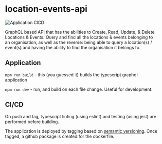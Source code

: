 # location-events-api

![Application CICD](https://github.com/drinkataco/location-events-api/actions/workflows/application.yaml/badge.svg)

GraphQL based API that has the abilities to Create, Read, Update, & Delete Locations & Events. Query and find all the locations & events belonging to an organisation, as well as the reverse: being able to query a location(s) / event(s) and having the ability to find the organisation it belongs to.

## Application

`npm run build` - this (you guessed it) builds the typescript graphql application

`npm run dev` - run, and build on each file change. Useful for development.

## CI/CD

On push and tag, typescript linting (using eslint) and testing (using jest) are performed before building.

The application is deployed by tagging based on [semantic versioning](https://semver.org/). Once tagged, a github package is created for the dockerfile.
